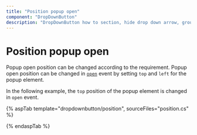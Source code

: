 ```yaml
---
title: "Position popup open"
component: "DropDownButton"
description: "DropDownButton how to section, hide drop down arrow, group popup items using list view component, dialog open on popup item click."
---
```


# Position popup open

Popup open position can be changed according to the requirement. Popup open position can be changed in [`open`](https://help.syncfusion.com/cr/cref_files/aspnetcore-js2/aspnetcore/Syncfusion.EJ2~Syncfusion.EJ2.SplitButtons.DropDownButton~open.html) event by setting `top` and `left` for the popup element.

In the following example, the `top` position of the popup element is changed in `open` event.

{% aspTab template="dropdownbutton/position", sourceFiles="position.cs" %}

{% endaspTab %}